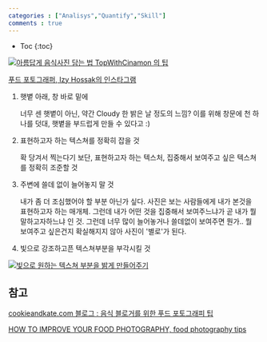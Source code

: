 ```yaml
---
categories : ["Analisys","Quantify","Skill"]
comments : true
---
```


* Toc
{:toc}


[![아름답게 음식사진 담는 법 TopWithCinamon 의 팁](http://img.youtube.com/vi/ChZc1m31K8Q/0.jpg)](http://www.youtube.com/watch?v=ChZc1m31K8Q "아름답게 음식사진 담는 법")

[푸드 포토그래퍼, Izy Hossak의 인스타그램](https://www.instagram.com/izyhossack/?hl=ko)


1. 햇볕 아래, 창 바로 밑에

    너무 센 햇볕이 아닌, 약간 Cloudy 한 밝은 날 정도의 느낌? 이를 위해 창문에 천 하나를 덧대, 햇볕을 부드럽게 만들 수 있다고 :)

2. 표현하고자 하는 텍스쳐를 정확히 잡을 것

    확 당겨서 찍는다기 보단, 표현하고자 하는 텍스처, 집중해서 보여주고 싶은 텍스쳐를 정확히 조준할 것

3. 주변에 쓸데 없이 늘어놓지 말 것

    내가 좀 더 조심했어야 할 부분 아닌가 싶다. 사진은 보는 사람들에게 내가 본것을 표현하고자 하는 매개체. 그런데 내가 어떤 것을 집중해서 보여주느냐가 곧 내가 뭘 말하고자하느냐 인 것. 그런데 너무 많이 늘어놓거나 쓸데없이 보여주면 뭔가.. 뭘 보여주고 싶은건지 확실해지지 않아 사진이 '별로'가 된다.

4. 빛으로 강조하고픈 텍스쳐부분을 부각시킬 것

[![빛으로 원하는 텍스쳐 부분을 밝게 만들어주기](https://i.imgur.com/p78H7Q8.png)](https://www.youtube.com/watch?v=EMmHixjZXTs)



## 참고

[ cookieandkate.com 블로그 : 음식 블로거를 위한 푸드 포토그래피 팁 ](https://cookieandkate.com/food-photography-tips-for-food-bloggers/)

[HOW TO IMPROVE YOUR FOOD PHOTOGRAPHY, food photography tips](https://www.youtube.com/watch?v=EMmHixjZXTs)